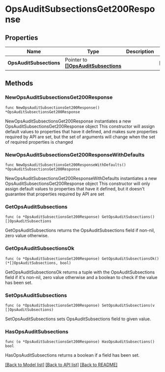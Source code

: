 # OpsAuditSubsectionsGet200Response

## Properties

Name | Type | Description | Notes
------------ | ------------- | ------------- | -------------
**OpsAuditSubsections** | Pointer to [**[]OpsAuditSubsections**](OpsAuditSubsections.md) |  | [optional] 

## Methods

### NewOpsAuditSubsectionsGet200Response

`func NewOpsAuditSubsectionsGet200Response() *OpsAuditSubsectionsGet200Response`

NewOpsAuditSubsectionsGet200Response instantiates a new OpsAuditSubsectionsGet200Response object
This constructor will assign default values to properties that have it defined,
and makes sure properties required by API are set, but the set of arguments
will change when the set of required properties is changed

### NewOpsAuditSubsectionsGet200ResponseWithDefaults

`func NewOpsAuditSubsectionsGet200ResponseWithDefaults() *OpsAuditSubsectionsGet200Response`

NewOpsAuditSubsectionsGet200ResponseWithDefaults instantiates a new OpsAuditSubsectionsGet200Response object
This constructor will only assign default values to properties that have it defined,
but it doesn't guarantee that properties required by API are set

### GetOpsAuditSubsections

`func (o *OpsAuditSubsectionsGet200Response) GetOpsAuditSubsections() []OpsAuditSubsections`

GetOpsAuditSubsections returns the OpsAuditSubsections field if non-nil, zero value otherwise.

### GetOpsAuditSubsectionsOk

`func (o *OpsAuditSubsectionsGet200Response) GetOpsAuditSubsectionsOk() (*[]OpsAuditSubsections, bool)`

GetOpsAuditSubsectionsOk returns a tuple with the OpsAuditSubsections field if it's non-nil, zero value otherwise
and a boolean to check if the value has been set.

### SetOpsAuditSubsections

`func (o *OpsAuditSubsectionsGet200Response) SetOpsAuditSubsections(v []OpsAuditSubsections)`

SetOpsAuditSubsections sets OpsAuditSubsections field to given value.

### HasOpsAuditSubsections

`func (o *OpsAuditSubsectionsGet200Response) HasOpsAuditSubsections() bool`

HasOpsAuditSubsections returns a boolean if a field has been set.


[[Back to Model list]](../README.md#documentation-for-models) [[Back to API list]](../README.md#documentation-for-api-endpoints) [[Back to README]](../README.md)



